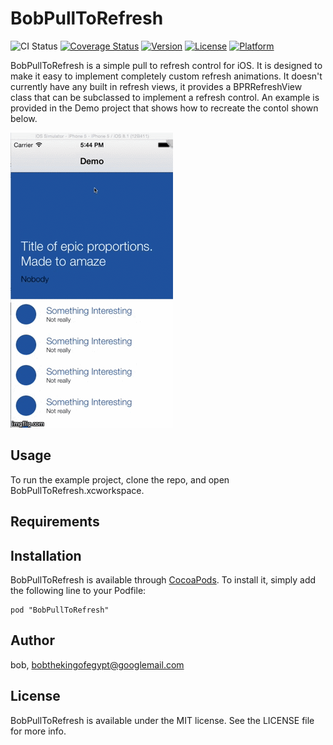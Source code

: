 # BobPullToRefresh

![CI Status](https://travis-ci.org/bobthekingofegypt/BobPullToRefresh.svg?branch=master)
[![Coverage Status](https://img.shields.io/coveralls/bobthekingofegypt/BobPullToRefresh.svg)](https://coveralls.io/r/bobthekingofegypt/BobPullToRefresh?branch=master)
[![Version](https://img.shields.io/cocoapods/v/BobPullToRefresh.svg?style=flat)](http://cocoadocs.org/docsets/BobPullToRefresh)
[![License](https://img.shields.io/cocoapods/l/BobPullToRefresh.svg?style=flat)](http://cocoadocs.org/docsets/BobPullToRefresh)
[![Platform](https://img.shields.io/cocoapods/p/BobPullToRefresh.svg?style=flat)](http://cocoadocs.org/docsets/BobPullToRefresh)

BobPullToRefresh is a simple pull to refresh control for iOS.  It is designed to make it easy to implement completely custom refresh animations.  It doesn't currently have any built in refresh views, it provides a BPRRefreshView class that can be subclassed to implement a refresh control.  An example is provided in the Demo project that shows how to recreate the contol shown below.

![Demo](Docs/pull2refresh.gif)

## Usage

To run the example project, clone the repo, and open BobPullToRefresh.xcworkspace.

## Requirements

## Installation

BobPullToRefresh is available through [CocoaPods](http://cocoapods.org). To install
it, simply add the following line to your Podfile:

    pod "BobPullToRefresh"

## Author

bob, bobthekingofegypt@googlemail.com

## License

BobPullToRefresh is available under the MIT license. See the LICENSE file for more info.

